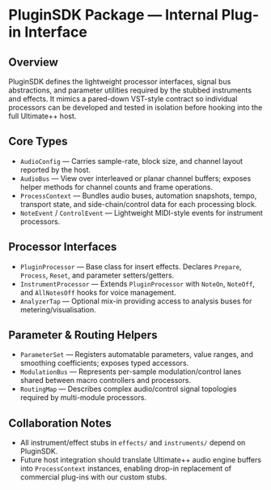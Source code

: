 # PluginSDK Package — Internal Plug-in Interface

## Overview
PluginSDK defines the lightweight processor interfaces, signal bus abstractions, and parameter utilities required by the stubbed instruments and effects. It mimics a pared-down VST-style contract so individual processors can be developed and tested in isolation before hooking into the full Ultimate++ host.

## Core Types
- `AudioConfig` — Carries sample-rate, block size, and channel layout reported by the host.
- `AudioBus` — View over interleaved or planar channel buffers; exposes helper methods for channel counts and frame operations.
- `ProcessContext` — Bundles audio buses, automation snapshots, tempo, transport state, and side-chain/control data for each processing block.
- `NoteEvent` / `ControlEvent` — Lightweight MIDI-style events for instrument processors.

## Processor Interfaces
- `PluginProcessor` — Base class for insert effects. Declares `Prepare`, `Process`, `Reset`, and parameter setters/getters.
- `InstrumentProcessor` — Extends `PluginProcessor` with `NoteOn`, `NoteOff`, and `AllNotesOff` hooks for voice management.
- `AnalyzerTap` — Optional mix-in providing access to analysis buses for metering/visualisation.

## Parameter & Routing Helpers
- `ParameterSet` — Registers automatable parameters, value ranges, and smoothing coefficients; exposes typed accessors.
- `ModulationBus` — Represents per-sample modulation/control lanes shared between macro controllers and processors.
- `RoutingMap` — Describes complex audio/control signal topologies required by multi-module processors.

## Collaboration Notes
- All instrument/effect stubs in `effects/` and `instruments/` depend on PluginSDK.
- Future host integration should translate Ultimate++ audio engine buffers into `ProcessContext` instances, enabling drop-in replacement of commercial plug-ins with our custom stubs.
